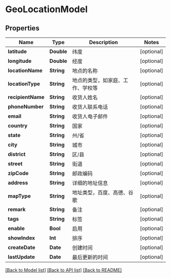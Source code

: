 # GeoLocationModel

## Properties
Name | Type | Description | Notes
------------ | ------------- | ------------- | -------------
**latitude** | **Double** | 纬度 | [optional] 
**longitude** | **Double** | 经度 | [optional] 
**locationName** | **String** | 地点的名称 | [optional] 
**locationType** | **String** | 地点的类型，如家庭、工作、学校等 | [optional] 
**recipientName** | **String** | 收货人姓名 | [optional] 
**phoneNumber** | **String** | 收货人联系电话 | [optional] 
**email** | **String** | 收货人电子邮件 | [optional] 
**country** | **String** | 国家 | [optional] 
**state** | **String** | 州/省 | [optional] 
**city** | **String** | 城市 | [optional] 
**district** | **String** | 区/县 | [optional] 
**street** | **String** | 街道 | [optional] 
**zipCode** | **String** | 邮政编码 | [optional] 
**address** | **String** | 详细的地址信息 | [optional] 
**mapType** | **String** | 地址类型，百度、高德、谷歌 | [optional] 
**remark** | **String** | 备注 | [optional] 
**tags** | **String** | 标签 | [optional] 
**enable** | **Bool** | 启用 | [optional] 
**showIndex** | **Int** | 排序 | [optional] 
**createDate** | **Date** | 创建时间 | [optional] 
**lastUpdate** | **Date** | 最后更新的时间 | [optional] 

[[Back to Model list]](../README.md#documentation-for-models) [[Back to API list]](../README.md#documentation-for-api-endpoints) [[Back to README]](../README.md)


